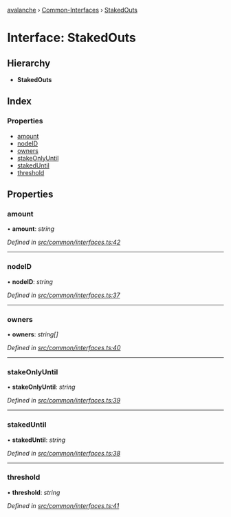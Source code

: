 [avalanche](../README.md) › [Common-Interfaces](../modules/common_interfaces.md) › [StakedOuts](common_interfaces.stakedouts.md)

# Interface: StakedOuts

## Hierarchy

* **StakedOuts**

## Index

### Properties

* [amount](common_interfaces.stakedouts.md#amount)
* [nodeID](common_interfaces.stakedouts.md#nodeid)
* [owners](common_interfaces.stakedouts.md#owners)
* [stakeOnlyUntil](common_interfaces.stakedouts.md#stakeonlyuntil)
* [stakedUntil](common_interfaces.stakedouts.md#stakeduntil)
* [threshold](common_interfaces.stakedouts.md#threshold)

## Properties

###  amount

• **amount**: *string*

*Defined in [src/common/interfaces.ts:42](https://github.com/ava-labs/avalanchejs/blob/598fbcc/src/common/interfaces.ts#L42)*

___

###  nodeID

• **nodeID**: *string*

*Defined in [src/common/interfaces.ts:37](https://github.com/ava-labs/avalanchejs/blob/598fbcc/src/common/interfaces.ts#L37)*

___

###  owners

• **owners**: *string[]*

*Defined in [src/common/interfaces.ts:40](https://github.com/ava-labs/avalanchejs/blob/598fbcc/src/common/interfaces.ts#L40)*

___

###  stakeOnlyUntil

• **stakeOnlyUntil**: *string*

*Defined in [src/common/interfaces.ts:39](https://github.com/ava-labs/avalanchejs/blob/598fbcc/src/common/interfaces.ts#L39)*

___

###  stakedUntil

• **stakedUntil**: *string*

*Defined in [src/common/interfaces.ts:38](https://github.com/ava-labs/avalanchejs/blob/598fbcc/src/common/interfaces.ts#L38)*

___

###  threshold

• **threshold**: *string*

*Defined in [src/common/interfaces.ts:41](https://github.com/ava-labs/avalanchejs/blob/598fbcc/src/common/interfaces.ts#L41)*
